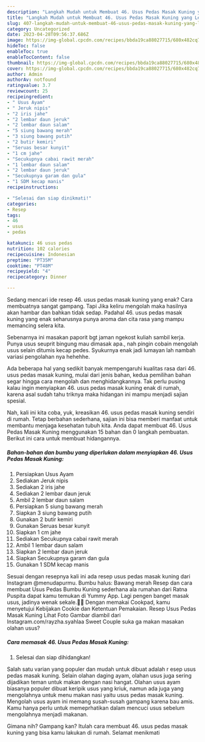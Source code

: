 ```yaml
---
description: "Langkah Mudah untuk Membuat 46. Usus Pedas Masak Kuning yang Lezat Sekali"
title: "Langkah Mudah untuk Membuat 46. Usus Pedas Masak Kuning yang Lezat Sekali"
slug: 407-langkah-mudah-untuk-membuat-46-usus-pedas-masak-kuning-yang-lezat-sekali
category: Uncategorized
date: 2023-04-28T09:56:37.686Z
image: https://img-global.cpcdn.com/recipes/bbda19ca88027715/680x482cq70/46-usus-pedas-masak-kuning-foto-resep-utama.jpg
hideToc: false
enableToc: true
enableTocContent: false
thumbnail: https://img-global.cpcdn.com/recipes/bbda19ca88027715/680x482cq70/46-usus-pedas-masak-kuning-foto-resep-utama.jpg
cover: https://img-global.cpcdn.com/recipes/bbda19ca88027715/680x482cq70/46-usus-pedas-masak-kuning-foto-resep-utama.jpg
author: Admin
authorAv: notfound
ratingvalue: 3.7
reviewcount: 25
recipeingredient:
- " Usus Ayam"
- " Jeruk nipis"
- "2 iris jahe"
- "2 lembar daun jeruk"
- "2 lembar daun salam"
- "5 siung bawang merah"
- "3 siung bawang putih"
- "2 butir kemiri"
- "Seruas besar kunyit"
- "1 cm jahe"
- "Secukupnya cabai rawit merah"
- "1 lembar daun salam"
- "2 lembar daun jeruk"
- "Secukupnya garam dan gula"
- "1 SDM kecap manis"
recipeinstructions:

- "Selesai dan siap dinikmati!"
categories:
- Resep
tags:
- 46
- usus
- pedas

katakunci: 46 usus pedas 
nutrition: 102 calories
recipecuisine: Indonesian
preptime: "PT35M"
cooktime: "PT48M"
recipeyield: "4"
recipecategory: Dinner

---
```



Sedang mencari ide resep 46. usus pedas masak kuning yang enak? Cara membuatnya sangat gampang. Tapi Jika keliru mengolah maka hasilnya akan hambar dan bahkan tidak sedap. Padahal 46. usus pedas masak kuning yang enak seharusnya punya aroma dan cita rasa yang mampu memancing selera kita.


Sebenarnya ini masakan paporit bgt jaman ngekost kuliah sambil kerja. Punya usus seuprit bingung mau dimasak apa., nah pingin cobain mengolah usus selain ditumis kecap pedes. Syukurnya enak jadi lumayan lah nambah variasi pengolahan nya hehehhe.

Ada beberapa hal yang sedikit banyak mempengaruhi kualitas rasa dari 46. usus pedas masak kuning, mulai dari jenis bahan, kedua pemilihan bahan segar hingga cara mengolah dan menghidangkannya. Tak perlu pusing kalau ingin menyiapkan 46. usus pedas masak kuning enak di rumah, karena asal sudah tahu triknya maka hidangan ini mampu menjadi sajian spesial.


Nah, kali ini kita coba, yuk, kreasikan 46. usus pedas masak kuning sendiri di rumah. Tetap berbahan sederhana, sajian ini bisa memberi manfaat untuk membantu menjaga kesehatan tubuh kita. Anda dapat membuat 46. Usus Pedas Masak Kuning menggunakan 15 bahan dan 0 langkah pembuatan. Berikut ini cara untuk membuat hidangannya.

<!--inarticleads1-->

##### Bahan-bahan dan bumbu yang diperlukan dalam menyiapkan 46. Usus Pedas Masak Kuning:

1. Persiapkan  Usus Ayam
1. Sediakan  Jeruk nipis
1. Sediakan 2 iris jahe
1. Sediakan 2 lembar daun jeruk
1. Ambil 2 lembar daun salam
1. Persiapkan 5 siung bawang merah
1. Siapkan 3 siung bawang putih
1. Gunakan 2 butir kemiri
1. Gunakan Seruas besar kunyit
1. Siapkan 1 cm jahe
1. Sediakan Secukupnya cabai rawit merah
1. Ambil 1 lembar daun salam
1. Siapkan 2 lembar daun jeruk
1. Siapkan Secukupnya garam dan gula
1. Gunakan 1 SDM kecap manis


Sesuai dengan resepnya kali ini ada resep usus pedas masak kuning dari Instagram @menudapurmu. Bumbu halus: Bawang merah Resep dan cara membuat Usus Pedas Bumbu Kuning sederhana ala rumahan dari Ratna Puspita dapat kamu temukan di Yummy App. Lagi pengen banget masak usus, jadinya wenak sekale.🌸😍 Dengan memakai Cookpad, kamu menyetujui Kebijakan Cookie dan Ketentuan Pemakaian. Resep Usus Pedas Masak Kuning Lihat Foto Gambar diambil dari Instagram.com/rayzha.syahlaa Sweet Couple suka ga makan masakan olahan usus? 

<!--inarticleads2-->

##### Cara memasak 46. Usus Pedas Masak Kuning:


1. Selesai dan siap dihidangkan!

Salah satu varian yang populer dan mudah untuk dibuat adalah r esep usus pedas masak kuning. Selain olahan daging ayam, olahan usus juga sering dijadikan teman untuk makan dengan nasi hangat. Olahan usus ayam biasanya populer dibuat keripik usus yang kriuk, namun ada juga yang mengolahnya untuk menu makan nasi yaitu usus pedas masak kuning. Mengolah usus ayam ini memang susah-susah gampang karena bau amis. Kamu hanya perlu untuk memeprhatikan dalam mencuci usus sebelum mengolahnya menjadi makanan. 

Gimana nih? Gampang kan? Itulah cara membuat 46. usus pedas masak kuning yang bisa kamu lakukan di rumah. Selamat menikmati
